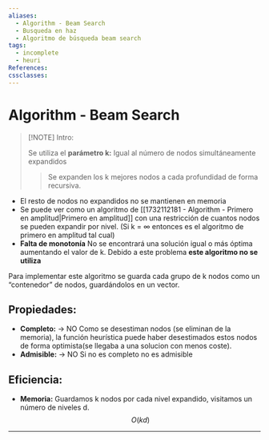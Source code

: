 ```yaml
---
aliases:
  - Algorithm - Beam Search
  - Busqueda en haz
  - Algoritmo de búsqueda beam search
tags:
  - incomplete
  - heuri
References: 
cssclasses:
---
```

# Algorithm - Beam Search

> [!NOTE] Intro: 
> 
> Se utiliza el **parámetro k:** Igual al número de nodos simultáneamente expandidos
> 
> > Se expanden los k mejores nodos a cada profundidad de forma recursiva. 
> > 
+ El resto de nodos no expandidos no se mantienen en memoria 
+ Se puede ver como un algoritmo de [[1732112181 - Algorithm - Primero en amplitud|Primero en amplitud]] con una restricción de cuantos nodos se pueden expandir por nivel. (Si k = $\infty$ entonces es el algoritmo de primero en amplitud tal cual)
+ **Falta de monotonía** No se encontrará una solución igual o más óptima aumentando el valor de k. Debido a este problema **este algoritmo no se utiliza**

Para implementar este algoritmo se guarda cada grupo de k nodos como un “contenedor” de nodos, guardándolos en un vector. 

## Propiedades: 
+ **Completo:** → NO
  Como se desestiman nodos (se eliminan de la memoria), la función heurística puede haber desestimados estos nodos de forma optimista(se llegaba a una solucion con menos coste). 
+ **Admisible:** → NO
  Si no es completo no es admisible
## Eficiencia: 
+ **Memoria:** Guardamos k nodos por cada nivel expandido, visitamos un número de niveles d. 
  $$
   O(kd)
   $$
 

***